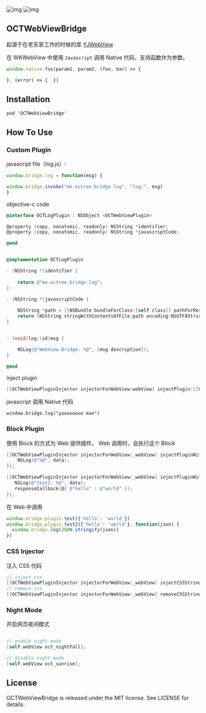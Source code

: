 ![img](https://img.shields.io/github/license/octree/OCTWebViewBridge.svg)
![img](https://img.shields.io/cocoapods/v/OCTWebViewBridge.svg?style=flat)

## OCTWebViewBridge

起源于在老东家工作的时候的库 [YJWebView](https://github.com/TinydustDevelopers/YJWebView)


在 WKWebView 中使用 `Javascript` 调用 Native 代码，支持函数作为参数。

```javascript
window.native.foo(param1, param2, (foo, bar) => {

}, (error) => {  })
```

## Installation

```shell
pod 'OCTWebViewBridge'
```



## How To Use

### Custom Plugin

javascript file（log.js）:
```javascript
window.bridge.log = function(msg) {

window.bridge.invoke("me.octree.bridge.log", "log:", msg)
}
```

objective-c code

```objectivec
@interface OCTLogPlugin : NSObject <OCTWebViewPlugin>

@property (copy, nonatomic, readonly) NSString *identifier;
@property (copy, nonatomic, readonly) NSString *javascriptCode;

@end


@implementation OCTLogPlugin

- (NSString *)identifier {
    
    return @"me.octree.bridge.log";
}

- (NSString *)javascriptCode {
    
    NSString *path = [[NSBundle bundleForClass:[self class]] pathForResource:@"log" ofType:@"js"];
    return [NSString stringWithContentsOfFile:path encoding:NSUTF8StringEncoding error:NULL];
}


- (void)log:(id)msg {

    NSLog(@"WebView Bridge: %@", [msg description]);
}

@end

```

inject plugin 

```objectivec
[[OCTWebViewPluginInjector injectorForWebView:webView] injectPlugin:[[OCTLogPlugin alloc] init]];
```

javascript 调用 Native 代码

```
window.bridge.log("yoooooooo man")
```

### Block Plugin

使用 Block 的方式为 Web 提供插件。
Web 调用时，会执行这个 Block

```objectivec
[[OCTWebViewPluginInjector injectorForWebView:_webView] injectPluginWithFunctionName:@"test" handler:^(NSDictionary *data) { 
    NSLog(@"%@", data);
}];

[[OCTWebViewPluginInjector injectorForWebView:_webView] injectPluginWithFunctionName:@"test2" handlerWithResponseBlock:^(NSDictionary *data, OCTResponseCallback responseCallback) {
   NSLog(@"test2: %@", data);
   responseCallback(@{ @"hello" : @"world" });
}];
```

在 Web 中调用

```javascript
window.bridge.plugin.test({'hello': 'world'})
window.bridge.plugin.test2({'hello': 'world'}, function(json) {
  window.bridge.log(JSON.stringify(json))
})
```



### CSS Injector

注入 CSS 代码

```objectivec
// inject css
[[OCTWebViewPluginInjector injectorForWebView:_webView] injectCSSString:@"body {background-color: #eeeeee;}" forIdentifier:@"test"];
// remove css
[[OCTWebViewPluginInjector injectorForWebView:_webView] removeCSSStringForIdentifier:@"test"];
```

### Night Mode 

开启网页夜间模式

```objectivec

// enable night mode
[self.webView oct_nightFall];

// disable night mode
[self.webView oct_sunrise];

```

## License

OCTWebViewBridge is released under the MIT license. See LICENSE for details.
